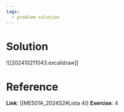 ```yaml
---
tags:
  - problem-solution
---
```

# Solution
![[202410211043.excalidraw]]

# Reference
**Link**: [[ME501A_2024S2#Lista 4]]
**Exercise**: 4